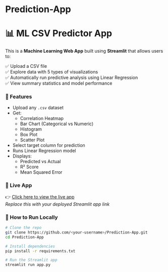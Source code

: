 # Prediction-App

# 📊 ML CSV Predictor App

This is a **Machine Learning Web App** built using **Streamlit** that allows users to:

✅ Upload a CSV file  
✅ Explore data with 5 types of visualizations  
✅ Automatically run predictive analysis using Linear Regression  
✅ View summary statistics and model performance

### 🔧 Features

- Upload any `.csv` dataset
- Get:
  - Correlation Heatmap
  - Bar Chart (Categorical vs Numeric)
  - Histogram
  - Box Plot
  - Scatter Plot
- Select target column for prediction
- Runs Linear Regression model
- Displays:
  - Predicted vs Actual
  - R² Score
  - Mean Squared Error

### 🚀 Live App

👉 [Click here to view the live app](https://<your-streamlit-app-url>)  
_Replace this with your deployed Streamlit app link_

### 📁 How to Run Locally

```bash
# Clone the repo
git clone https://github.com/<your-username>/Prediction-App.git
cd Prediction-App

# Install dependencies
pip install -r requirements.txt

# Run the Streamlit app
streamlit run app.py
